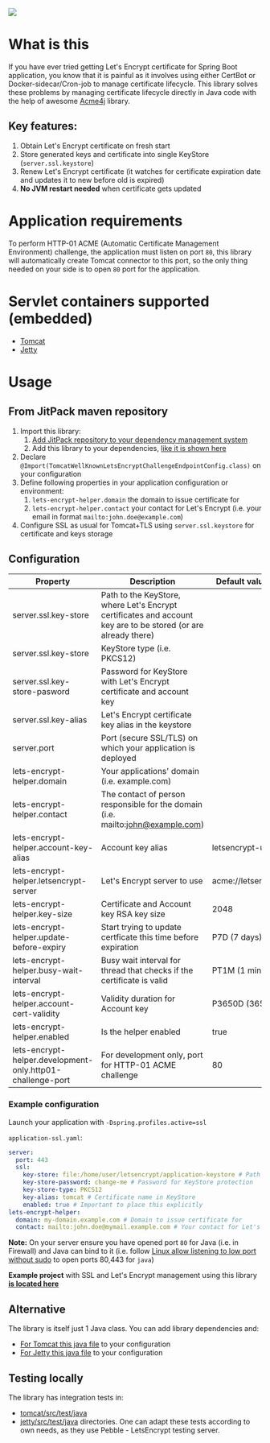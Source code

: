 [![](https://jitpack.io/v/valb3r/letsencrypt-helper.svg)](https://jitpack.io/#valb3r/letsencrypt-helper)

# What is this

If you have ever tried getting Let's Encrypt certificate for Spring Boot application, you know that it is painful as
it involves using either CertBot or Docker-sidecar/Cron-job to manage certificate lifecycle. This library solves these
problems by managing certificate lifecycle directly in Java code with the help of awesome [Acme4j](https://github.com/shred/acme4j) library.

## Key features:

1. Obtain Let's Encrypt certificate on fresh start
2. Store generated keys and certificate into single KeyStore (`server.ssl.keystore`)
3. Renew Let's Encrypt certificate (it watches for certificate expiration date and updates it to new before old is expired)
4. **No JVM restart needed** when certificate gets updated

# Application requirements

To perform HTTP-01 ACME (Automatic Certificate Management Environment) challenge, the application must listen on port `80`, this library will automatically create
Tomcat connector to this port, so the only thing needed on your side is to open `80` port for the application.

# Servlet containers supported (embedded)

 - [Tomcat](tomcat)
 - [Jetty](jetty)
 
# Usage

## From JitPack maven repository

1. Import this library:
    1. [Add JitPack repository to your dependency management system](https://jitpack.io/)
    2. Add this library to your dependencies, [like it is shown here](https://jitpack.io/#valb3r/letsencrypt-helper/0.1.4.1)
2. Declare `@Import(TomcatWellKnownLetsEncryptChallengeEndpointConfig.class)` on your configuration
3. Define following properties in your application configuration or environment:
    1. `lets-encrypt-helper.domain` the domain to issue certificate for
    2. `lets-encrypt-helper.contact` your contact for Let's Encrypt (i.e. your email in format `mailto:john.doe@example.com`)
4. Configure SSL as usual for Tomcat+TLS using `server.ssl.keystore` for certificate and keys storage


## Configuration


| Property                                                   | Description                                                                                                  | Default value, if any  |
|------------------------------------------------------------|--------------------------------------------------------------------------------------------------------------|------------------------|
| server.ssl.key-store                                       | Path to the KeyStore, where Let's Encrypt certificates and account key are to be stored (or are already there) |                        |
| server.ssl.key-store                                       | KeyStore type (i.e. PKCS12)                                                                                  |                        |
| server.ssl.key-store-pasword                               | Password for KeyStore with Let's Encrypt certificate and account key                                           |                        |
| server.ssl.key-alias                                       | Let's Encrypt certificate key alias in the keystore                                                            |                        |
| server.port                                                | Port (secure SSL/TLS) on which your application is deployed                                                  |                        |
| lets-encrypt-helper.domain                                 | Your applications' domain (i.e. example.com)                                                                 |                        |
| lets-encrypt-helper.contact                                | The contact of person responsible for the domain (i.e. mailto:john@example.com)                              |                        |
| lets-encrypt-helper.account-key-alias                      | Account key alias                                                                                            | letsencrypt-user       |
| lets-encrypt-helper.letsencrypt-server                     | Let's Encrypt server to use                                                                                    | acme://letsencrypt.org |
| lets-encrypt-helper.key-size                               | Certificate and Account key RSA key size                                                                     | 2048                   |
| lets-encrypt-helper.update-before-expiry                   | Start trying to update certficate this time before expiration                                                | P7D (7 days)           |
| lets-encrypt-helper.busy-wait-interval                     | Busy wait interval for thread that checks if the certificate is valid                                        | PT1M (1 minute)         |
| lets-encrypt-helper.account-cert-validity                  | Validity duration for Account key                                                                            | P3650D (3650 days)     |
| lets-encrypt-helper.enabled                                | Is the helper enabled                                                                                        | true                   |
| lets-encrypt-helper.development-only.http01-challenge-port | For development only, port for HTTP-01 ACME challenge                                                        | 80                     |


### Example configuration

Launch your application with `-Dspring.profiles.active=ssl`

`application-ssl.yaml`:
```yaml
server:
  port: 443
  ssl:
    key-store: file:/home/user/letsencrypt/application-keystore # Path to KeyStore with certificates and keys
    key-store-password: change-me # Password for KeyStore protection
    key-store-type: PKCS12
    key-alias: tomcat # Certificate name in KeyStore
    enabled: true # Important to place this explicitly
lets-encrypt-helper:
  domain: my-domain.example.com # Domain to issue certificate for
  contact: mailto:john.doe@mymail.example.com # Your contact for Let's Encrypt
```

**Note:** On your server ensure you have opened port `80` for Java (i.e. in Firewall) and Java can bind to it (i.e. follow [Linux allow listening to low port without sudo](https://superuser.com/a/892391) to open ports 80,443 for `java`)

**Example project** with SSL and Let's Encrypt management using this library **[is located here](example)**

## Alternative

The library is itself just 1 Java class. You can add library dependencies and: 
 - [For Tomcat this java file](https://github.com/valb3r/letsencrypt-helper/blob/master/tomcat/src/main/java/com/github/valb3r/letsencrypthelper/TomcatWellKnownLetsEncryptChallengeEndpointConfig.java)
to your configuration
 - [For Jetty this java file](https://github.com/valb3r/letsencrypt-helper/blob/master/jetty/src/main/java/com/github/valb3r/letsencrypthelper/TomcatWellKnownLetsEncryptChallengeEndpointConfig.java)
to your configuration


## Testing locally

The library has integration tests in:
 - [tomcat/src/test/java](tomcat/src/test/java) 
 - [jetty/src/test/java](jetty/src/test/java)
directories. One can adapt these tests according to own needs, as they use Pebble - LetsEncrypt testing server.
